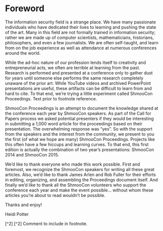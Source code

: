# Foreword

The information security field is a strange place. We have many passionate individuals who have dedicated their lives to learning and pushing the state of the art. Many in this field are not formally trained in information security; rather we are made up of computer scientists, mathematicians, historians, philosophers, and even a few journalists. We are often self-taught, and learn from on the job experience as well as attendance at numerous conferences around the world.

While the ad-hoc nature of our profession lends itself to creativity and entrepreneurial acts, we often are terrible at learning from the past. Research is performed and presented at a conference only to gather dust for years until someone else performs the same research completely unaware of the prior art. While YouTube videos and archived PowerPoint presentations are useful, these artifacts can be difficult to learn from and hard to cite. To that end, we’re trying a little experiment called ShmooCon Proceedings. Text prior to footnote reference.

ShmooCon Proceedings is an attempt to document the knowledge shared at the conference each year by ShmooCon speakers. As part of the Call for Papers process we asked potential presenters if they would be interesting in submitting a 1,000 word article for the proceedings based on their presentation. The overwhelming response was “yes”. So with the support from the speakers and the interest from the community, we present to you the first (of what we hope are many) ShmooCon Proceedings.  Projects like this often have a few hiccups and learning curves.  To that end, this first edition is actually the combination of two year’s presentations: ShmooCon 2014 and ShmooCon 2015.

We’d like to thank everyone who made this work possible. First and foremost, we recognize the ShmooCon speakers for writing all these great articles. Also, we’d like to thank James Arlen and Rob Fuller for their efforts in editing, organizing, and assembling the Proceedings document itself. And finally we’d like to thank all the ShmooCon volunteers who support the conference each year and make the event possible… without whom these articles you’re about to read wouldn’t be possible.

Thanks and enjoy!

Heidi Potter

[^2]
[^2] Comment to include in footnote.